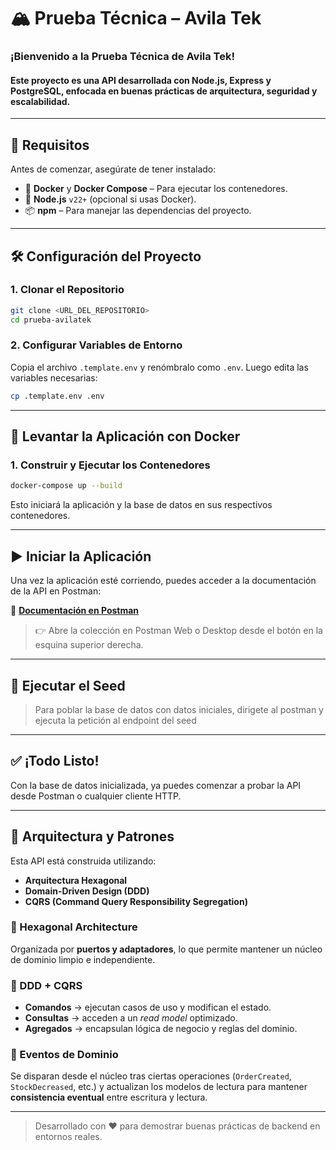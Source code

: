 # 🏔️ Prueba Técnica – Avila Tek

### ¡Bienvenido a la **Prueba Técnica de Avila Tek**!

#### Este proyecto es una API desarrollada con **Node.js**, **Express** y **PostgreSQL**, enfocada en buenas prácticas de arquitectura, seguridad y escalabilidad.

---

## 🚀 Requisitos

Antes de comenzar, asegúrate de tener instalado:

- 🐳 **Docker** y **Docker Compose** – Para ejecutar los contenedores.
- 🔧 **Node.js** `v22+` (opcional si usas Docker).
- 📦 **npm** – Para manejar las dependencias del proyecto.

---

## 🛠️ Configuración del Proyecto

### 1. Clonar el Repositorio

```bash
git clone <URL_DEL_REPOSITORIO>
cd prueba-avilatek
```

### 2. Configurar Variables de Entorno

Copia el archivo `.template.env` y renómbralo como `.env`. Luego edita las variables necesarias:

```bash
cp .template.env .env
```

---

## 🐳 Levantar la Aplicación con Docker

### 1. Construir y Ejecutar los Contenedores

```bash
docker-compose up --build
```

Esto iniciará la aplicación y la base de datos en sus respectivos contenedores.

---

## ▶️ Iniciar la Aplicación

Una vez la aplicación esté corriendo, puedes acceder a la documentación de la API en Postman:

🔗 [**Documentación en Postman**](https://documenter.getpostman.com/view/30131537/2sB2cUC3sF)

> 👉 Abre la colección en Postman Web o Desktop desde el botón en la esquina superior derecha.

---

## 🌱 Ejecutar el Seed

> Para poblar la base de datos con datos iniciales, dirigete al postman y ejecuta la petición al endpoint del seed

> 
---

## ✅ ¡Todo Listo!

Con la base de datos inicializada, ya puedes comenzar a probar la API desde Postman o cualquier cliente HTTP.

---

## 🧱 Arquitectura y Patrones

Esta API está construida utilizando:

- **Arquitectura Hexagonal**
- **Domain-Driven Design (DDD)**
- **CQRS (Command Query Responsibility Segregation)**

### 🔄 Hexagonal Architecture

Organizada por **puertos y adaptadores**, lo que permite mantener un núcleo de dominio limpio e independiente.

### 🧠 DDD + CQRS

- **Comandos** → ejecutan casos de uso y modifican el estado.
- **Consultas** → acceden a un _read model_ optimizado.
- **Agregados** → encapsulan lógica de negocio y reglas del dominio.

### 📣 Eventos de Dominio

Se disparan desde el núcleo tras ciertas operaciones (`OrderCreated`, `StockDecreased`, etc.) y actualizan los modelos de lectura para mantener **consistencia eventual** entre escritura y lectura.

---

> Desarrollado con ❤️ para demostrar buenas prácticas de backend en entornos reales.
